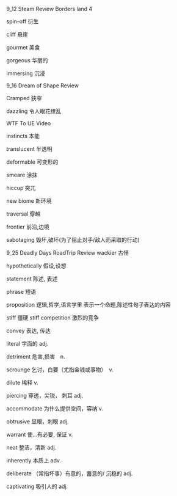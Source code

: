 9_12 Steam Review Borders land 4

spin-off 衍生

cliff 悬崖

gourmet 美食

gorgeous 华丽的

immersing 沉浸

9_16 Dream of Shape Review

Cramped 狭窄

dazzling 令人眼花缭乱

WTF To UE Video

instincts 本能

translucent 半透明

deformable 可变形的

smeare 涂抹

hiccup 突兀

new biome 新环境

traversal 穿越

frontier 前沿,边境

sabotaging 毁坏,破坏(为了阻止对手/敌人而采取的行动)

9_25 Deadly Days RoadTrip Review
wackier 古怪

hypothetically 假设,设想

statement 陈述, 表述

phrase 短语

proposition 逻辑,哲学,语言学里 表示一个命题,陈述性句子表达的内容

stiff  僵硬     stiff competition 激烈的竞争

convey 表达, 传达

literal 字面的 adj.

detriment  危害,损害　n.

scrounge 乞讨，白要（尤指金钱或事物）　v.

dilute 稀释 v.

piercing 穿透，尖锐， 刺耳 adj.

accommodate  为什么提供空间，容纳  v.

obtrusive  显眼，刺眼 adj.

warrant 使...有必要, 保证 v.

neat  整洁，清新 adj.

inherently 本质上 adv.

deliberate （常指坏事）有意的，蓄意的/  沉稳的  adj.

captivating 吸引人的  adj.